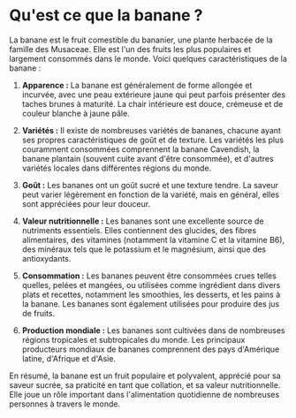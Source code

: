 # Qu'est ce que la banane ?

La banane est le fruit comestible du bananier, une plante herbacée de la famille des Musaceae. Elle est l'un des fruits les plus populaires et largement consommés dans le monde. Voici quelques caractéristiques de la banane :

1. **Apparence :** La banane est généralement de forme allongée et incurvée, avec une peau extérieure jaune qui peut parfois présenter des taches brunes à maturité. La chair intérieure est douce, crémeuse et de couleur blanche à jaune pâle.

2. **Variétés :** Il existe de nombreuses variétés de bananes, chacune ayant ses propres caractéristiques de goût et de texture. Les variétés les plus couramment consommées comprennent la banane Cavendish, la banane plantain (souvent cuite avant d'être consommée), et d'autres variétés locales dans différentes régions du monde.

3. **Goût :** Les bananes ont un goût sucré et une texture tendre. La saveur peut varier légèrement en fonction de la variété, mais en général, elles sont appréciées pour leur douceur.

4. **Valeur nutritionnelle :** Les bananes sont une excellente source de nutriments essentiels. Elles contiennent des glucides, des fibres alimentaires, des vitamines (notamment la vitamine C et la vitamine B6), des minéraux tels que le potassium et le magnésium, ainsi que des antioxydants.

5. **Consommation :** Les bananes peuvent être consommées crues telles quelles, pelées et mangées, ou utilisées comme ingrédient dans divers plats et recettes, notamment les smoothies, les desserts, et les pains à la banane. Les bananes sont également utilisées pour produire des jus de fruits.

6. **Production mondiale :** Les bananes sont cultivées dans de nombreuses régions tropicales et subtropicales du monde. Les principaux producteurs mondiaux de bananes comprennent des pays d'Amérique latine, d'Afrique et d'Asie.

En résumé, la banane est un fruit populaire et polyvalent, apprécié pour sa saveur sucrée, sa praticité en tant que collation, et sa valeur nutritionnelle. Elle joue un rôle important dans l'alimentation quotidienne de nombreuses personnes à travers le monde.